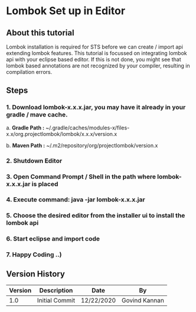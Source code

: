 # Lombok Set up in Editor


## About this tutorial
Lombok installation is required for STS before we can create / import api extending lombok features. This tutorial is focussed on integrating lombok api with your eclipse based editor. If this is not done, you might see that lombok based annotations are not recognized by your compiler, resulting in compilation errors.


## Steps
### 1. Download lombok-x.x.x.jar, you may have it already in your gradle / mave cache. 
  a. **Gradle Path :** ~/.gradle/caches/modules-x/files-x.x/org.projectlombok/lombok/x.x.x/version.x
  
  b. **Maven Path :** ~/.m2/repository/org/projectlombok/version.x
### 2. Shutdown Editor
### 3. Open Command Prompt / Shell in the path where lombok-x.x.x.jar is placed
### 4. Execute command: java -jar lombok-x.x.x.jar
### 5. Choose the desired editor from the installer ui to install the lombok api
### 6. Start eclipse and import code
### 7. Happy Coding ..)


## Version History
Version | Description | Date | By
------------ | ------------- | ------------- | -------------
1.0 | Initial Commit | 12/22/2020 | Govind Kannan
